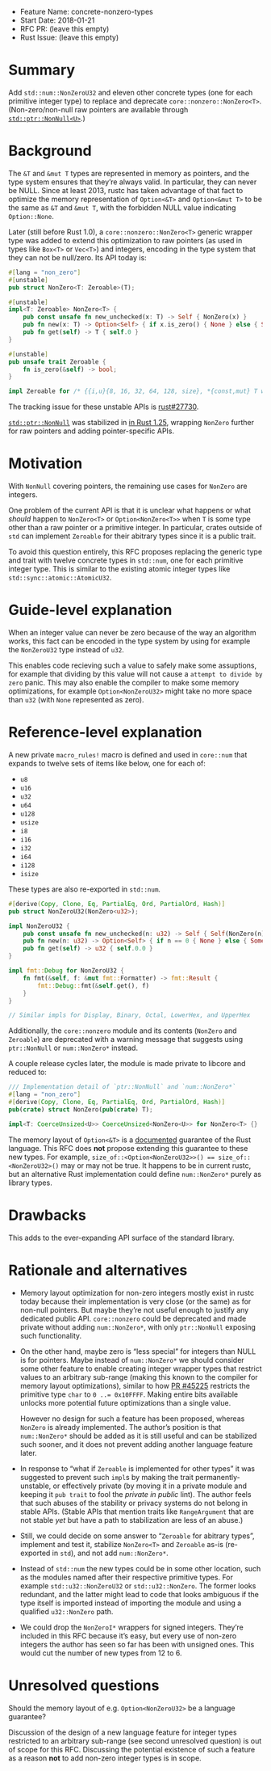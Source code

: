 - Feature Name: concrete-nonzero-types
- Start Date: 2018-01-21
- RFC PR: (leave this empty)
- Rust Issue: (leave this empty)

# Summary
[summary]: #summary

Add `std::num::NonZeroU32` and eleven other concrete types (one for each primitive integer type)
to replace and deprecate `core::nonzero::NonZero<T>`.
(Non-zero/non-null raw pointers are available through
[`std::ptr::NonNull<U>`](https://doc.rust-lang.org/nightly/std/ptr/struct.NonNull.html).)

# Background
[background]: #background

The `&T` and `&mut T` types are represented in memory as pointers,
and the type system ensures that they’re always valid.
In particular, they can never be NULL.
Since at least 2013, rustc has taken advantage of that fact to optimize the memory representation
of `Option<&T>` and `Option<&mut T>` to be the same as `&T` and `&mut T`,
with the forbidden NULL value indicating `Option::None`.

Later (still before Rust 1.0),
a `core::nonzero::NonZero<T>` generic wrapper type was added to extend this optimization
to raw pointers (as used in types like `Box<T>` or `Vec<T>`) and integers,
encoding in the type system that they can not be null/zero.
Its API today is:

```rust
#[lang = "non_zero"]
#[unstable]
pub struct NonZero<T: Zeroable>(T);

#[unstable]
impl<T: Zeroable> NonZero<T> {
    pub const unsafe fn new_unchecked(x: T) -> Self { NonZero(x) }
    pub fn new(x: T) -> Option<Self> { if x.is_zero() { None } else { Some(NonZero(x)) }}
    pub fn get(self) -> T { self.0 }
}

#[unstable]
pub unsafe trait Zeroable {
    fn is_zero(&self) -> bool;
}

impl Zeroable for /* {{i,u}{8, 16, 32, 64, 128, size}, *{const,mut} T where T: ?Sized} */
```

The tracking issue for these unstable APIs is
[rust#27730](https://github.com/rust-lang/rust/issues/27730).

[`std::ptr::NonNull`](https://doc.rust-lang.org/nightly/std/ptr/struct.NonNull.html)
was stabilized in [in Rust 1.25](https://github.com/rust-lang/rust/pull/46952),
wrapping `NonZero` further for raw pointers and adding pointer-specific APIs.

# Motivation
[motivation]: #motivation

With `NonNull` covering pointers, the remaining use cases for `NonZero` are integers.

One problem of the current API is that
it is unclear what happens or what *should* happen to `NonZero<T>` or `Option<NonZero<T>>`
when `T` is some type other than a raw pointer or a primitive integer.
In particular, crates outside of `std` can implement `Zeroable` for their abitrary types
since it is a public trait.

To avoid this question entirely,
this RFC proposes replacing the generic type and trait with twelve concrete types in `std::num`,
one for each primitive integer type.
This is similar to the existing atomic integer types like `std::sync::atomic::AtomicU32`.

# Guide-level explanation
[guide-level-explanation]: #guide-level-explanation

When an integer value can never be zero because of the way an algorithm works,
this fact can be encoded in the type system
by using for example the `NonZeroU32` type instead of `u32`.

This enables code recieving such a value to safely make some assuptions,
for example that dividing by this value will not cause a `attempt to divide by zero` panic.
This may also enable the compiler to make some memory optimizations,
for example `Option<NonZeroU32>` might take no more space than `u32`
(with `None` represented as zero).

# Reference-level explanation
[reference-level-explanation]: #reference-level-explanation

A new private `macro_rules!` macro is defined and used in `core::num` that expands to
twelve sets of items like below, one for each of:

* `u8`
* `u16`
* `u32`
* `u64`
* `u128`
* `usize`
* `i8`
* `i16`
* `i32`
* `i64`
* `i128`
* `isize`

These types are also re-exported in `std::num`.

```rust
#[derive(Copy, Clone, Eq, PartialEq, Ord, PartialOrd, Hash)]
pub struct NonZeroU32(NonZero<u32>);

impl NonZeroU32 {
    pub const unsafe fn new_unchecked(n: u32) -> Self { Self(NonZero(n)) }
    pub fn new(n: u32) -> Option<Self> { if n == 0 { None } else { Some(Self(NonZero(n))) }}
    pub fn get(self) -> u32 { self.0.0 }
}

impl fmt::Debug for NonZeroU32 {
    fn fmt(&self, f: &mut fmt::Formatter) -> fmt::Result {
        fmt::Debug::fmt(&self.get(), f)
    }
}

// Similar impls for Display, Binary, Octal, LowerHex, and UpperHex
```

Additionally, the `core::nonzero` module and its contents (`NonZero` and `Zeroable`)
are deprecated with a warning message that suggests using `ptr::NonNull` or `num::NonZero*` instead.

A couple release cycles later, the module is made private to libcore and reduced to:

```rust
/// Implementation detail of `ptr::NonNull` and `num::NonZero*`
#[lang = "non_zero"]
#[derive(Copy, Clone, Eq, PartialEq, Ord, PartialOrd, Hash)]
pub(crate) struct NonZero(pub(crate) T);

impl<T: CoerceUnsized<U>> CoerceUnsized<NonZero<U>> for NonZero<T> {}
```

The memory layout of `Option<&T>` is a
[documented](https://doc.rust-lang.org/nomicon/other-reprs.html#reprc)
guarantee of the Rust language.
This RFC does **not** propose extending this guarantee to these new types.
For example, `size_of::<Option<NonZeroU32>>() == size_of::<NonZeroU32>()` may or may not be true.
It happens to be in current rustc,
but an alternative Rust implementation could define `num::NonZero*` purely as library types.

# Drawbacks
[drawbacks]: #drawbacks

This adds to the ever-expanding API surface of the standard library.

# Rationale and alternatives
[alternatives]: #alternatives

* Memory layout optimization for non-zero integers mostly exist in rustc today
  because their implementation is very close (or the same) as for non-null pointers.
  But maybe they’re not useful enough to justify any dedicated public API.
  `core::nonzero` could be deprecated and made private without adding `num::NonZero*`,
  with only `ptr::NonNull` exposing such functionality.

* On the other hand,
  maybe zero is “less special” for integers than NULL is for pointers.
  Maybe instead of `num::NonZero*` we should consider some other feature
  to enable creating integer wrapper types that restrict values to an arbitrary sub-range
  (making this known to the compiler for memory layout optimizations),
  similar to how [PR #45225](https://github.com/rust-lang/rust/pull/45225)
  restricts the primitive type `char` to `0 ..= 0x10FFFF`.
  Making entire bits available unlocks more potential future optimizations than a single value.

  However no design for such a feature has been proposed, whereas `NonZero` is already implemented.
  The author’s position is that `num::NonZero*` should be added
  as it is still useful and can be stabilized such sooner,
  and it does not prevent adding another language feature later.

* In response to “what if `Zeroable` is implemented for other types”
  it was suggested to prevent such `impl`s by making the trait permanently-unstable,
  or effectively private (by moving it in a private module
  and keeping it `pub trait` to fool the *private in public* lint).
  The author feels that such abuses of the stability or privacy systems
  do not belong in stable APIs.
  (Stable APIs that mention traits like `RangeArgument` that are not stable *yet*
  but have a path to stabilization are less of an abuse.)

* Still, we could decide on some answer to “`Zeroable` for abitrary types”,
  implement and test it, stabilize `NonZero<T>` and `Zeroable` as-is
  (re-exported in `std`), and not add `num::NonZero*`.

* Instead of `std::num` the new types could be in some other location,
  such as the modules named after their respective primitive types.
  For example `std::u32::NonZeroU32` or `std::u32::NonZero`.
  The former looks redundant,
  and the latter might lead to code that looks ambiguous if the type itself is imported
  instead of importing the module and using a qualified `u32::NonZero` path.

* We could drop the `NonZeroI*` wrappers for signed integers.
  They’re included in this RFC because it’s easy,
  but every use of non-zero integers the author has seen so far has been with unsigned ones.
  This would cut the number of new types from 12 to 6.

# Unresolved questions
[unresolved]: #unresolved-questions

Should the memory layout of e.g. `Option<NonZeroU32>` be a language guarantee?

Discussion of the design of a new language feature
for integer types restricted to an arbitrary sub-range (see second unresolved question)
is out of scope for this RFC.
Discussing the potential existence of such a feature
as a reason **not** to add non-zero integer types is in scope.
